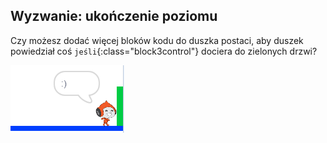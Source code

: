 ## Wyzwanie: ukończenie poziomu

Czy możesz dodać więcej bloków kodu do duszka postaci, aby duszek powiedział coś `jeśli`{:class="block3control"} dociera do zielonych drzwi?

![screenshot](images/dodge-win.png)